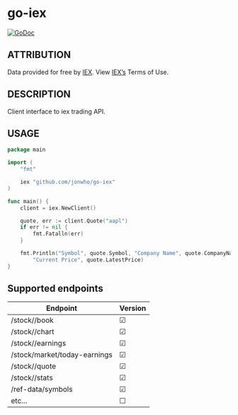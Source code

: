 # go-iex

[![GoDoc](https://godoc.org/github.com/jonwho/go-iex?status.svg)](http://godoc.org/github.com/jonwho/go-iex)

## ATTRIBUTION
Data provided for free by [IEX](https://iextrading.com/developer/). View [IEX’s](https://iextrading.com/api-exhibit-a/) Terms of Use.

## DESCRIPTION
Client interface to iex trading API.

## USAGE
```go
package main

import (
	"fmt"

	iex "github.com/jonwho/go-iex"
)

func main() {
	client = iex.NewClient()

	quote, err := client.Quote("aapl")
	if err != nil {
		fmt.Fatalln(err)
	}

	fmt.Println("Symbol", quote.Symbol, "Company Name", quote.CompanyName,
		"Current Price", quote.LatestPrice)
}
```

## Supported endpoints
| Endpoint                     | Version |
| ---------------------------- | ------- |
| /stock/<ticker>/book         | &#9745; |
| /stock/<ticker>/chart        | &#9745; |
| /stock/<ticker>/earnings     | &#9745; |
| /stock/market/today-earnings | &#9745; |
| /stock/<ticker>/quote        | &#9745; |
| /stock/<ticker>/stats        | &#9745; |
| /ref-data/symbols            | &#9745; |
| etc...                       | &#9744; |
